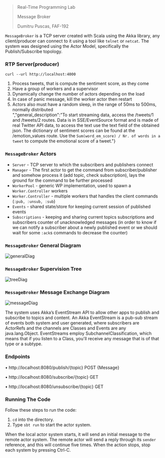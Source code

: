 > Real-Time Programming Lab
> 
> Message Broker 
> 
> Dumitru Puscas, FAF-192


`MessageBroker` is a TCP server created with Scala using the Akka library, any client/producer can connect to it using a tool like `telnet` or `netcat`.
The system was designed using the Actor Model, specifically the Publish/Subscribe topology.


### **RTP Server(producer)**

`curl --url http://localhost:4000`
     
1. Process tweets, that is compute the sentiment score, as they come            
2. Have a group of workers and a supervisor         
3. Dynamically change the number of actors depending on the load            
4. In case of panic message, kill the worker actor then restart            
5. Actors also must have a random sleep, in the range of 50ms to 500ms, normally distributed            
","general_description":"To start streaming data, access the /tweets/1 and /tweets/2 routes. Data is in SSE/EventSource format and is made of real Twitter API data, to access the text use the text field of the obtained json. The dictionary of sentiment scores can be found at the /emotion_values route. Use the `Sum(word_em_score) / Nr. of words in a tweet` to compute the emotional score of a tweet."}


### **`MessageBroker` Actors**

- `Server` - TCP server to which the subscribers and publishers connect
- `Manager` - The first actor to get the command from subscriber/publisher and somehow process it (add topic, check subscription), lays the ground for the command to be further processed
- `WorkerPool` - generic WP implementation, used to spawn a `Worker.Controller` workers
- `Worker.Controller` - multiple workers that handles the client commands (`:pub, :unsub, :sub`)
- `Events` - shared state/store for keeping current session of published events
- `Subscriptions` - keeping and sharing current topics subscriptions and subscribers counter of unacknowledged messages (in order to know if we can notify a subscriber about a newly published event or we should wait for some `:ack`s commands to decrease the counter)

### **`MessageBroker` General Diagram**

![generalDiag](./docs/images/mb_message_exchange.png)

### **`MessageBroker` Supervision Tree** 

![treeDiag](./docs/images/sup_tree.png)

### **`MessageBroker` Message Exchange Diagram**

![messageDiag](./docs/images/common.png)

The system uses Akka’s EventStream API to allow other apps to publish and subscribe to topics and content. 
An Akka EventStream is a pub-sub stream of events both system and user generated, where subscribers are ActorRefs and the channels are Classes and Events are any java.lang.Object. EventStreams employ SubchannelClassification, which means that if you listen to a Class, you'll receive any message that is of that type or a subtype.

### **Endpoints**

•	http://localhost:8080/publish/{topic} POST {Message} 

•	http://localhost:8080/subscribe/{topic} GET

•	http://localhost:8080/unsubscribe/{topic} GET


### **Running The Code**

Follow these steps to run the code:

1. `cd` into the directory.
1. Type `sbt run` to start the actor system.

When the local actor system starts, it will send an initial message
to the remote actor system. The remote actor will send a reply through
its `sender` reference, and this will continue five times. When the
action stops, stop each system by pressing Ctrl-C.

